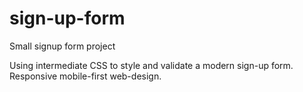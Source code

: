 # sign-up-form
Small signup form project

Using intermediate CSS to style and validate a modern sign-up form. Responsive mobile-first web-design.
